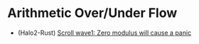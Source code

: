 # Arithmetic Over/Under Flow
- (Halo2-Rust) [Scroll wave1: Zero modulus will cause a panic](https://github.com/nullity00/zk-security-reviews/blob/main/Scroll/2023-04-scroll-zkEVM-wave1-securityreview.pdf)